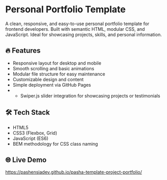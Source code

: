 # Personal Portfolio Template

A clean, responsive, and easy-to-use personal portfolio template for frontend developers. Built with semantic HTML, modular CSS, and JavaScript. Ideal for showcasing projects, skills, and personal information.

## 🔥 Features

- Responsive layout for desktop and mobile
- Smooth scrolling and basic animations
- Modular file structure for easy maintenance
- Customizable design and content
- Simple deployment via GitHub Pages
- - Swiper.js slider integration for showcasing projects or testimonials

## 🛠 Tech Stack

- HTML5
- CSS3 (Flexbox, Grid)
- JavaScript (ES6)
- BEM methodology for CSS class naming

## 🌐 Live Demo

https://pashensiadev.github.io/pasha-template-project-portfolio/
